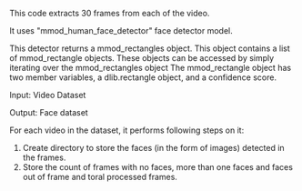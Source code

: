 This code extracts 30 frames from each of the video.

It uses "mmod_human_face_detector" face detector model.


This detector returns a mmod_rectangles object. This object contains a list of mmod_rectangle objects.
    These objects can be accessed by simply iterating over the mmod_rectangles object
    The mmod_rectangle object has two member variables, a dlib.rectangle object, and a confidence score.
    
Input: Video Dataset

Output: Face dataset

For each video in the dataset, it performs following steps on it:

1. Create directory to store the faces (in the form of images) detected in the frames.
2. Store the count of frames with no faces, more than one faces and faces out of frame and toral processed frames. 

